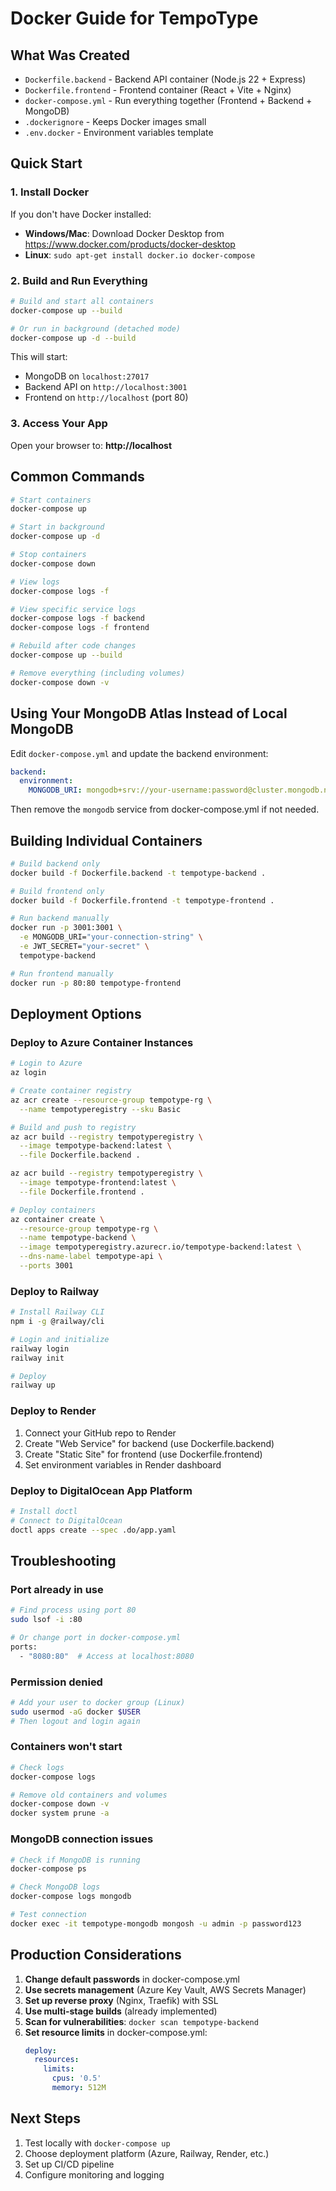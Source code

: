 # Docker Guide for TempoType

## What Was Created

- `Dockerfile.backend` - Backend API container (Node.js 22 + Express)
- `Dockerfile.frontend` - Frontend container (React + Vite + Nginx)
- `docker-compose.yml` - Run everything together (Frontend + Backend + MongoDB)
- `.dockerignore` - Keeps Docker images small
- `.env.docker` - Environment variables template

## Quick Start

### 1. Install Docker
If you don't have Docker installed:
- **Windows/Mac**: Download Docker Desktop from https://www.docker.com/products/docker-desktop
- **Linux**: `sudo apt-get install docker.io docker-compose`

### 2. Build and Run Everything

```bash
# Build and start all containers
docker-compose up --build

# Or run in background (detached mode)
docker-compose up -d --build
```

This will start:
- MongoDB on `localhost:27017`
- Backend API on `http://localhost:3001`
- Frontend on `http://localhost` (port 80)

### 3. Access Your App

Open your browser to: **http://localhost**

## Common Commands

```bash
# Start containers
docker-compose up

# Start in background
docker-compose up -d

# Stop containers
docker-compose down

# View logs
docker-compose logs -f

# View specific service logs
docker-compose logs -f backend
docker-compose logs -f frontend

# Rebuild after code changes
docker-compose up --build

# Remove everything (including volumes)
docker-compose down -v
```

## Using Your MongoDB Atlas Instead of Local MongoDB

Edit `docker-compose.yml` and update the backend environment:

```yaml
backend:
  environment:
    MONGODB_URI: mongodb+srv://your-username:password@cluster.mongodb.net/tempotype
```

Then remove the `mongodb` service from docker-compose.yml if not needed.

## Building Individual Containers

```bash
# Build backend only
docker build -f Dockerfile.backend -t tempotype-backend .

# Build frontend only
docker build -f Dockerfile.frontend -t tempotype-frontend .

# Run backend manually
docker run -p 3001:3001 \
  -e MONGODB_URI="your-connection-string" \
  -e JWT_SECRET="your-secret" \
  tempotype-backend

# Run frontend manually
docker run -p 80:80 tempotype-frontend
```

## Deployment Options

### Deploy to Azure Container Instances

```bash
# Login to Azure
az login

# Create container registry
az acr create --resource-group tempotype-rg \
  --name tempotyperegistry --sku Basic

# Build and push to registry
az acr build --registry tempotyperegistry \
  --image tempotype-backend:latest \
  --file Dockerfile.backend .

az acr build --registry tempotyperegistry \
  --image tempotype-frontend:latest \
  --file Dockerfile.frontend .

# Deploy containers
az container create \
  --resource-group tempotype-rg \
  --name tempotype-backend \
  --image tempotyperegistry.azurecr.io/tempotype-backend:latest \
  --dns-name-label tempotype-api \
  --ports 3001
```

### Deploy to Railway

```bash
# Install Railway CLI
npm i -g @railway/cli

# Login and initialize
railway login
railway init

# Deploy
railway up
```

### Deploy to Render

1. Connect your GitHub repo to Render
2. Create "Web Service" for backend (use Dockerfile.backend)
3. Create "Static Site" for frontend (use Dockerfile.frontend)
4. Set environment variables in Render dashboard

### Deploy to DigitalOcean App Platform

```bash
# Install doctl
# Connect to DigitalOcean
doctl apps create --spec .do/app.yaml
```

## Troubleshooting

### Port already in use
```bash
# Find process using port 80
sudo lsof -i :80

# Or change port in docker-compose.yml
ports:
  - "8080:80"  # Access at localhost:8080
```

### Permission denied
```bash
# Add your user to docker group (Linux)
sudo usermod -aG docker $USER
# Then logout and login again
```

### Containers won't start
```bash
# Check logs
docker-compose logs

# Remove old containers and volumes
docker-compose down -v
docker system prune -a
```

### MongoDB connection issues
```bash
# Check if MongoDB is running
docker-compose ps

# Check MongoDB logs
docker-compose logs mongodb

# Test connection
docker exec -it tempotype-mongodb mongosh -u admin -p password123
```

## Production Considerations

1. **Change default passwords** in docker-compose.yml
2. **Use secrets management** (Azure Key Vault, AWS Secrets Manager)
3. **Set up reverse proxy** (Nginx, Traefik) with SSL
4. **Use multi-stage builds** (already implemented)
5. **Scan for vulnerabilities**: `docker scan tempotype-backend`
6. **Set resource limits** in docker-compose.yml:
   ```yaml
   deploy:
     resources:
       limits:
         cpus: '0.5'
         memory: 512M
   ```

## Next Steps

1. Test locally with `docker-compose up`
2. Choose deployment platform (Azure, Railway, Render, etc.)
3. Set up CI/CD pipeline
4. Configure monitoring and logging

